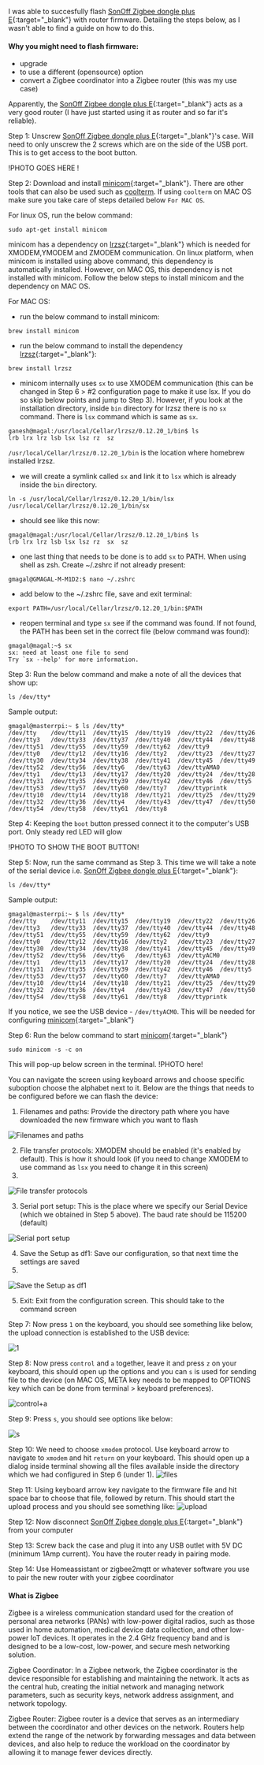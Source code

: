 I was able to succesfully flash [SonOff Zigbee dongle plus E](https://sonoff.tech/product/gateway-and-sensors/sonoff-zigbee-3-0-usb-dongle-plus-e/){:target="_blank"} with router firmware. Detailing the steps below, as I wasn't able to find a guide on how to do this.

#### Why you might need to flash firmware:
- upgrade
- to use a different (opensource) option
- convert a Zigbee coordinator into a Zigbee router (this was my use case)


Apparently, the [SonOff Zigbee dongle plus E](https://sonoff.tech/product/gateway-and-sensors/sonoff-zigbee-3-0-usb-dongle-plus-e/){:target="_blank"} acts as a very good router (I have just started using it as router and so far it's reliable).



Step 1:
Unscrew [SonOff Zigbee dongle plus E](https://sonoff.tech/product/gateway-and-sensors/sonoff-zigbee-3-0-usb-dongle-plus-e/){:target="_blank"}'s case. Will need to only unscrew the 2 screws which are on the side of the USB port. This is to get access to the boot button.

!PHOTO GOES HERE !

Step 2:
Download and install [minicom](https://packages.debian.org/sid/minicom){:target="_blank"}. There are other tools that can also be used such as
[coolterm](https://freeware.the-meiers.org/). If using `coolterm` on MAC OS make sure you take care of steps detailed below `For MAC OS`. 

For linux OS, run the below command:
```
sudo apt-get install minicom
```
minicom has a dependency on [lrzsz](https://www.ohse.de/uwe/software/lrzsz.html){:target="_blank"} which is needed for XMODEM,YMODEM and ZMODEM communication. On linux platform, when minicom is installed using above command, this dependency is automatically installed. However, on MAC OS, this dependency is not installed with minicom. Follow the below steps to install minicom and the dependency on MAC OS.

For MAC OS:
* run the below command to install minicom:
```
brew install minicom
```
* run the below command to install the dependency [lrzsz](https://www.ohse.de/uwe/software/lrzsz.html){:target="_blank"}:
```
brew install lrzsz
```
* minicom internally uses `sx` to use XMODEM communication (this can be changed in Step 6 > #2 configuration page to make it use lsx. If you do so
skip below points and jump to Step 3). However, if you look at the installation directory, inside `bin` directory for lrzsz there is no `sx` command.
There is `lsx` command which is same as `sx`. 

```
ganesh@magal:/usr/local/Cellar/lrzsz/0.12.20_1/bin$ ls
lrb	lrx	lrz	lsb	lsx	lsz	rz	sz
```
`/usr/local/Cellar/lrzsz/0.12.20_1/bin` is the location where homebrew installed lrzsz.
* we will create a symlink called `sx` and link it to `lsx` which is already inside the `bin` directory.
```
ln -s /usr/local/Cellar/lrzsz/0.12.20_1/bin/lsx /usr/local/Cellar/lrzsz/0.12.20_1/bin/sx

```
* should see like this now:
```
gmagal@magal:/usr/local/Cellar/lrzsz/0.12.20_1/bin$ ls
lrb	lrx	lrz	lsb	lsx	lsz	rz	sx	sz
```
* one last thing that needs to be done is to add `sx` to PATH. When using shell as zsh. Create ~/.zshrc if not already present:
```
gmagal@GMAGAL-M-M1D2:$ nano ~/.zshrc
```
* add below to the ~/.zshrc file, save and exit terminal:
```
export PATH=/usr/local/Cellar/lrzsz/0.12.20_1/bin:$PATH
```
* reopen terminal and type `sx` see if the command was found. If not found, the PATH has been set in the correct file (below command was found):
```
gmagal@magal:~$ sx
sx: need at least one file to send
Try `sx --help' for more information.
```

Step 3:
Run the below command and make a note of all the devices that show up:
```
ls /dev/tty*
```
Sample output:
```
gmagal@masterrpi:~ $ ls /dev/tty*
/dev/tty    /dev/tty11  /dev/tty15  /dev/tty19  /dev/tty22  /dev/tty26  /dev/tty3   /dev/tty33  /dev/tty37  /dev/tty40  /dev/tty44  /dev/tty48  /dev/tty51  /dev/tty55  /dev/tty59  /dev/tty62  /dev/tty9
/dev/tty0   /dev/tty12  /dev/tty16  /dev/tty2   /dev/tty23  /dev/tty27  /dev/tty30  /dev/tty34  /dev/tty38  /dev/tty41  /dev/tty45  /dev/tty49  /dev/tty52  /dev/tty56  /dev/tty6   /dev/tty63  /dev/ttyAMA0
/dev/tty1   /dev/tty13  /dev/tty17  /dev/tty20  /dev/tty24  /dev/tty28  /dev/tty31  /dev/tty35  /dev/tty39  /dev/tty42  /dev/tty46  /dev/tty5   /dev/tty53  /dev/tty57  /dev/tty60  /dev/tty7   /dev/ttyprintk
/dev/tty10  /dev/tty14  /dev/tty18  /dev/tty21  /dev/tty25  /dev/tty29  /dev/tty32  /dev/tty36  /dev/tty4   /dev/tty43  /dev/tty47  /dev/tty50  /dev/tty54  /dev/tty58  /dev/tty61  /dev/tty8
```

Step 4:
Keeping the `boot` button pressed connect it to the computer's USB port. Only steady red LED will glow

!PHOTO TO SHOW THE BOOT BUTTON!

Step 5:
Now, run the same command as Step 3. This time we will take a note of the serial device i.e. [SonOff Zigbee dongle plus E](https://sonoff.tech/product/gateway-and-sensors/sonoff-zigbee-3-0-usb-dongle-plus-e/){:target="_blank"}:
```
ls /dev/tty*
```
Sample output:
```
gmagal@masterrpi:~ $ ls /dev/tty*
/dev/tty    /dev/tty11  /dev/tty15  /dev/tty19  /dev/tty22  /dev/tty26  /dev/tty3   /dev/tty33  /dev/tty37  /dev/tty40  /dev/tty44  /dev/tty48  /dev/tty51  /dev/tty55  /dev/tty59  /dev/tty62  /dev/tty9
/dev/tty0   /dev/tty12  /dev/tty16  /dev/tty2   /dev/tty23  /dev/tty27  /dev/tty30  /dev/tty34  /dev/tty38  /dev/tty41  /dev/tty45  /dev/tty49  /dev/tty52  /dev/tty56  /dev/tty6   /dev/tty63  /dev/ttyACM0
/dev/tty1   /dev/tty13  /dev/tty17  /dev/tty20  /dev/tty24  /dev/tty28  /dev/tty31  /dev/tty35  /dev/tty39  /dev/tty42  /dev/tty46  /dev/tty5   /dev/tty53  /dev/tty57  /dev/tty60  /dev/tty7   /dev/ttyAMA0
/dev/tty10  /dev/tty14  /dev/tty18  /dev/tty21  /dev/tty25  /dev/tty29  /dev/tty32  /dev/tty36  /dev/tty4   /dev/tty43  /dev/tty47  /dev/tty50  /dev/tty54  /dev/tty58  /dev/tty61  /dev/tty8   /dev/ttyprintk
```
If you notice, we see the USB device - `/dev/ttyACM0`. This will be needed for configuring [minicom](https://packages.debian.org/sid/minicom){:target="_blank"}


Step 6: Run the below command to start [minicom](https://packages.debian.org/sid/minicom){:target="_blank"}

```
sudo minicom -s -c on
```
This will pop-up below screen in the terminal.
!PHOTO here!

You can navigate the screen using keyboard arrows and choose specific suboption choose the alphabet next to it.
Below are the things that needs to be configured before we can flash the device:
1. Filenames and paths: Provide the directory path where you have downloaded the new firmware which you want to flash

![Filenames and paths](https://github.com/gmrock/gmrock.github.io/blob/main/media/minicom2.png)


2. File transfer protocols: XMODEM should be enabled (it's enabled by default). This is how it should look (if you need to change XMODEM to use command as `lsx` you need to change it in this screen)
3. 
![File transfer protocols](https://github.com/gmrock/gmrock.github.io/blob/main/media/minicom_3.png)

3. Serial port setup: This is the place where we specify our Serial Device (which we obtained in Step 5 above). The baud rate should be 115200 (default)

![Serial port setup](https://github.com/gmrock/gmrock.github.io/blob/main/media/minicom4.png)

4. Save the Setup as df1: Save our configuration, so that next time the settings are saved
5. 
![Save the Setup as df1](https://github.com/gmrock/gmrock.github.io/blob/main/media/minicom_5.png)

5. Exit: Exit from the configuration screen. This should take to the command screen

Step 7: Now press `1` on the keyboard, you should see something like below, the upload connection is established to the USB device:

![1](https://github.com/gmrock/gmrock.github.io/blob/main/media/minicom6.png)

Step 8: Now press `control` and `a` together, leave it and press `z` on your keyboard, this should open up the options and you can `s` is used for sending file to the device (on MAC OS, META key needs to be mapped to OPTIONS key which can be done from terminal > keyboard preferences).

![control+a](https://github.com/gmrock/gmrock.github.io/blob/main/media/minicom7a.png)

Step 9: Press `s`, you should see options like below:

![s](https://github.com/gmrock/gmrock.github.io/blob/main/media/minicom7b.png)

Step 10: We need to choose `xmodem` protocol. Use keyboard arrow to navigate to `xmodem` and hit `return` on your keyboard. This should open up a dialog inside terminal showing all the files available inside the directory which we had configured in Step 6 (under 1).
![files](https://github.com/gmrock/gmrock.github.io/blob/main/media/minicom7c.png)

Step 11: Using keyboard arrow key navigate to the firmware file and hit space bar to choose that file, followed by return. This should start the upload
process and you should see something like:
![upload](https://github.com/gmrock/gmrock.github.io/blob/main/media/minicom7d.png)

Step 12: Now disconnect [SonOff Zigbee dongle plus E](https://sonoff.tech/product/gateway-and-sensors/sonoff-zigbee-3-0-usb-dongle-plus-e/){:target="_blank"} from your computer

Step 13: Screw back the case and plug it into any USB outlet with 5V DC (minimum 1Amp current). You have the router ready in pairing mode.


Step 14: Use Homeassistant or zigbee2mqtt or whatever software you use to pair the new router with your zigbee coordinator





#### What is Zigbee
Zigbee is a wireless communication standard used for the creation of personal area networks (PANs) with low-power digital radios, such as those used in home automation, medical device data collection, and other low-power IoT devices.
It operates in the 2.4 GHz frequency band and is designed to be a low-cost, low-power, and secure mesh networking solution.

Zigbee Coordinator:
In a Zigbee network, the Zigbee coordinator is the device responsible for establishing and maintaining the network. It acts as the central hub, creating the initial network and managing network parameters, such as security keys, network address assignment,
and network topology.

Zigbee Router:
Zigbee router is a device that serves as an intermediary between the coordinator and other devices on the network. Routers help extend the range of the network by forwarding messages and data between devices, and also help to reduce the workload
on the coordinator by allowing it to manage fewer devices directly.
